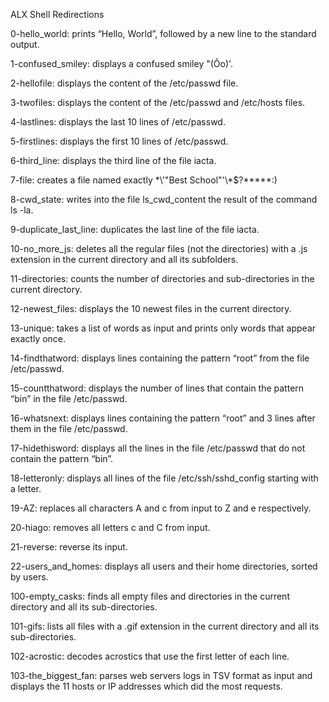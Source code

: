 ALX Shell Redirections

0-hello_world: prints “Hello, World”, followed by a new line to the standard output.

1-confused_smiley: displays a confused smiley "(Ôo)'.

2-hellofile: displays the content of the /etc/passwd file.

3-twofiles: displays the content of the /etc/passwd and /etc/hosts files.

4-lastlines: displays the last 10 lines of /etc/passwd.

5-firstlines: displays the first 10 lines of /etc/passwd.

6-third_line: displays the third line of the file iacta.

7-file: creates a file named exactly \*\\'"Best School"\'\\*$\?\*\*\*\*\*:)

8-cwd_state: writes into the file ls_cwd_content the result of the command ls -la.

9-duplicate_last_line: duplicates the last line of the file iacta.

10-no_more_js: deletes all the regular files (not the directories) with a .js extension in the current directory and all its subfolders.

11-directories: counts the number of directories and sub-directories in the current directory.

12-newest_files: displays the 10 newest files in the current directory.

13-unique: takes a list of words as input and prints only words that appear exactly once.

14-findthatword: displays lines containing the pattern “root” from the file /etc/passwd.

15-countthatword: displays the number of lines that contain the pattern “bin” in the file /etc/passwd.

16-whatsnext: displays lines containing the pattern “root” and 3 lines after them in the file /etc/passwd.

17-hidethisword: displays all the lines in the file /etc/passwd that do not contain the pattern “bin”.

18-letteronly: displays all lines of the file /etc/ssh/sshd_config starting with a letter.

19-AZ: replaces all characters A and c from input to Z and e respectively.

20-hiago: removes all letters c and C from input.

21-reverse: reverse its input.

22-users_and_homes: displays all users and their home directories, sorted by users.

100-empty_casks: finds all empty files and directories in the current directory and all its sub-directories.

101-gifs: lists all files with a .gif extension in the current directory and all its sub-directories.

102-acrostic: decodes acrostics that use the first letter of each line.

103-the_biggest_fan: parses web servers logs in TSV format as input and displays the 11 hosts or IP addresses which did the most requests.
